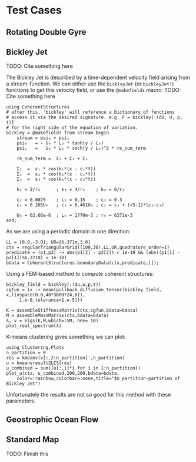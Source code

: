 # Test Cases

## Rotating Double Gyre

## Bickley Jet
TODO: Cite something here

The Bickley Jet is described by a time-dependent velocity field arising from a stream-function. We can either use the `bickleyJet` (or `bickleyJet!`) functions to get this velocity field, or use the `@makefields` macro:
TODO: Cite something here
```@example 2
using CoherentStructures
# after this, 'bickley' will reference a Dictionary of functions
# access it via the desired signature. e.g. F = bickley[:(dU, U, p, t)]
# for the right side of the equation of variation.
bickley = @makefields from stream begin
    stream = psi₀ + psi₁
    psi₀   = - U₀ * L₀ * tanh(y / L₀)
    psi₁   =   U₀ * L₀ * sech(y / L₀)^2 * re_sum_term

    re_sum_term =  Σ₁ + Σ₂ + Σ₃

    Σ₁  =  ε₁ * cos(k₁*(x - c₁*t))
    Σ₂  =  ε₂ * cos(k₂*(x - c₂*t))
    Σ₃  =  ε₃ * cos(k₃*(x - c₃*t))

    k₁ = 2/r₀      ; k₂ = 4/r₀    ; k₃ = 6/r₀

    ε₁ = 0.0075    ; ε₂ = 0.15    ; ε₃ = 0.3
    c₂ = 0.205U₀   ; c₃ = 0.461U₀ ; c₁ = c₃ + (√5-1)*(c₂-c₃)

    U₀ = 62.66e-6  ; L₀ = 1770e-3 ; r₀ = 6371e-3
end;
```
As we are using a periodic domain in one direction:
```@example 2
LL = [0.0,-3.0]; UR=[6.371π,3.0]
ctx = regularTriangularGrid((100,30),LL,UR,quadrature_order=1)
predicate = (p1,p2) -> abs(p1[2] - p2[2]) < 1e-10 && (abs((p1[1] - p2[1])%6.371π) < 1e-10)
bdata = CoherentStructures.boundaryData(ctx,predicate,[]);
```
Using a FEM-based method to compute coherent structures:
```@example 2
bickley_field = bickley[:(du,u,p,t)]
cgfun = (x -> mean(pullback_diffusion_tensor(bickley_field, x,linspace(0.0,40*3600*24,81),
     1.e-8,tolerance=1.e-5)))

K = assembleStiffnessMatrix(ctx,cgfun,bdata=bdata)
M = assembleMassMatrix(ctx,bdata=bdata)
λ, v = eigs(K,M,which=:SM, nev= 10)
plot_real_spectrum(λ)
```
K-means clustering gives something we can plot:
```@example 2
using Clustering,Plots
n_partition = 8
res = kmeans(v[:,2:n_partition]',n_partition)
u = kmeansresult2LCS(res)
u_combined = sum([u[:,i]*i for i in 1:n_partition])
plot_u(ctx, u_combined,200,200,bdata=bdata,
    color=:rainbow,colorbar=:none,title="$n_partition-partition of Bickley Jet")
```
Unfortunately the results are not so good for this method with these parameters.

## Geostrophic Ocean Flow

## Standard Map

TODO: Finish this

